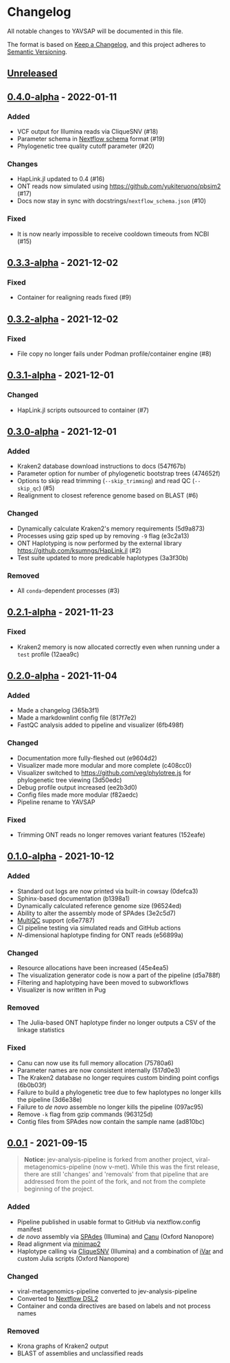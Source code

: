 # Changelog

All notable changes to YAVSAP will be documented in this file.

The format is based on [Keep a Changelog](https://keepachangelog.com/en/1.0.0/),
and this project adheres to [Semantic
Versioning](https://semver.org/spec/v2.0.0.html).

## [Unreleased]

## [0.4.0-alpha] - 2022-01-11

### Added

- VCF output for Illumina reads via CliqueSNV (#18)
- Parameter schema in [Nextflow
  schema](https://help.tower.nf/pipeline-schema/overview/) format (#19)
- Phylogenetic tree quality cutoff parameter (#20)

### Changes

- HapLink.jl updated to 0.4 (#16)
- ONT reads now simulated using https://github.com/yukiteruono/pbsim2 (#17)
- Docs now stay in sync with docstrings/`nextflow_schema.json` (#10)

### Fixed

- It is now nearly impossible to receive cooldown timeouts from NCBI (#15)

## [0.3.3-alpha] - 2021-12-02

### Fixed

- Container for realigning reads fixed (#9)

## [0.3.2-alpha] - 2021-12-02

### Fixed

- File copy no longer fails under Podman profile/container engine (#8)

## [0.3.1-alpha] - 2021-12-01

### Changed

- HapLink.jl scripts outsourced to container (#7)

## [0.3.0-alpha] - 2021-12-01

### Added

- Kraken2 database download instructions to docs (547f67b)
- Parameter option for number of phylogenetic bootstrap trees (474652f)
- Options to skip read trimming (`--skip_trimming`) and read QC (`--skip_qc`) (#5)
- Realignment to closest reference genome based on BLAST (#6)

### Changed

- Dynamically calculate Kraken2's memory requirements (5d9a873)
- Processes using gzip sped up by removing `-9` flag (e3c2a13)
- ONT Haplotyping is now performed by the external library
  https://github.com/ksumngs/HapLink.jl (#2)
- Test suite updated to more predicable haplotypes (3a3f30b)

### Removed

- All `conda`-dependent processes (#3)

## [0.2.1-alpha] - 2021-11-23

### Fixed

- Kraken2 memory is now allocated correctly even when running under a `test`
  profile (12aea9c)

## [0.2.0-alpha] - 2021-11-04

### Added

- Made a changelog (365b3f1)
- Made a markdownlint config file (817f7e2)
- FastQC analysis added to pipeline and visualizer (6fb498f)

### Changed

- Documentation more fully-fleshed out (e9604d2)
- Visualizer made more modular and more complete (c408cc0)
- Visualizer switched to https://github.com/veg/phylotree.js for phylogenetic
  tree viewing (3d50edc)
- Debug profile output increased (ee2b3d0)
- Config files made more modular (f82aedc)
- Pipeline rename to YAVSAP

### Fixed

- Trimming ONT reads no longer removes variant features (152eafe)

## [0.1.0-alpha] - 2021-10-12

### Added

- Standard out logs are now printed via built-in cowsay (0defca3)
- Sphinx-based documentation (b1398a1)
- Dynamically calculated reference genome size (96524ed)
- Ability to alter the assembly mode of SPAdes (3e2c5d7)
- [MultiQC](https://multiqc.info/) support (c6e7787)
- CI pipeline testing via simulated reads and GitHub actions
- _N_-dimensional haplotype finding for ONT reads (e56899a)

### Changed

- Resource allocations have been increased (45e4ea5)
- The visualization generator code is now a part of the pipeline (d5a788f)
- Filtering and haplotyping have been moved to subworkflows
- Visualizer is now written in Pug

### Removed

- The Julia-based ONT haplotype finder no longer outputs a CSV of the linkage
  statistics

### Fixed

- Canu can now use its full memory allocation (75780a6)
- Parameter names are now consistent internally (517d0e3)
- The Kraken2 database no longer requires custom binding point configs (6b0b03f)
- Failure to build a phylogenetic tree due to few haplotypes no longer kills the
  pipeline (3d6e38e)
- Failure to _de novo_ assemble no longer kills the pipeline (097ac95)
- Remove `-k` flag from gzip commands (963125d)
- Contig files from SPAdes now contain the sample name (ad810bc)

## [0.0.1] - 2021-09-15

> **Notice:** jev-analysis-pipeline is forked from another project,
> viral-metagenomics-pipeline (now v-met). While this was the first release,
> there are still 'changes' and 'removals' from that pipeline that are addressed
> from the point of the fork, and not from the complete beginning of the
> project.

### Added

- Pipeline published in usable format to GitHub via nextflow.config manifest
- _de novo_ assembly via [SPAdes](http://cab.spbu.ru/spades) (Illumina) and
  [Canu](https://canu.readthedocs.io) (Oxford Nanopore)
- Read alignment via [minimap2](https://github.com/lh3/minimap2)
- Haplotype calling via [CliqueSNV](https://github.com/vtsyvina/CliqueSNV)
  (Illumina) and a combination of
  [iVar](https://andersen-lab.github.io/ivar/html/manualpage.html) and custom
  Julia scripts (Oxford Nanopore)

### Changed

- viral-metagenomics-pipeline converted to jev-analysis-pipeline
- Converted to [Nextflow DSL2](https://nextflow.io/docs/latest/dsl2.html)
- Container and conda directives are based on labels and not process names

### Removed

- Krona graphs of Kraken2 output
- BLAST of assemblies and unclassified reads

[Unreleased]: https://github.com/ksumngs/yavsap/compare/v0.4.0-alpha...HEAD
[0.4.0-alpha]: https://github.com/ksumngs/yavsap/compare/v0.3.3-alpha...v0.4.0-alpha
[0.3.3-alpha]: https://github.com/ksumngs/yavsap/compare/v0.3.2-alpha...v0.3.3-alpha
[0.3.2-alpha]: https://github.com/ksumngs/yavsap/compare/v0.3.1-alpha...v0.3.2-alpha
[0.3.1-alpha]: https://github.com/ksumngs/yavsap/compare/v0.3.0-alpha...v0.3.1-alpha
[0.3.0-alpha]: https://github.com/ksumngs/yavsap/compare/v0.2.1-alpha...v0.3.0-alpha
[0.2.1-alpha]: https://github.com/ksumngs/yavsap/compare/v0.2.0-alpha...v0.2.1-alpha
[0.2.0-alpha]: https://github.com/ksumngs/yavsap/compare/v0.1.0-alpha...v0.2.0-alpha
[0.1.0-alpha]: https://github.com/ksumngs/yavsap/compare/v0.0.1...v0.1.0-alpha
[0.0.1]: https://github.com/ksumngs/yavsap/releases/tag/v0.0.1
